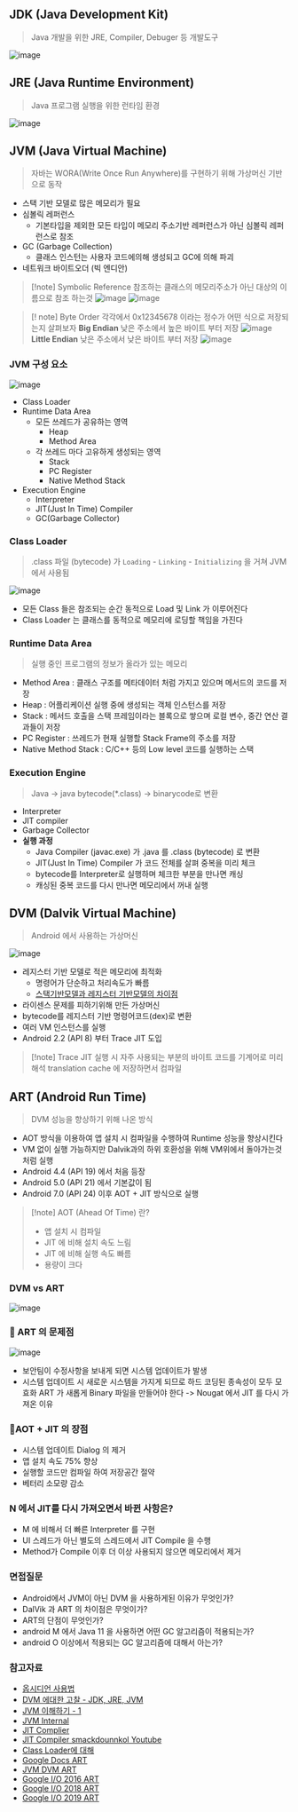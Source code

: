 ## JDK (Java Development Kit)
>Java 개발을 위한 JRE, Compiler, Debuger 등 개발도구

![image](https://user-images.githubusercontent.com/9216335/208895696-55bffdac-7616-4d0d-9654-2ac8a64c3fef.png)

## JRE (Java Runtime Environment)
>Java 프로그램 실행을 위한 런타임 환경

![image](https://user-images.githubusercontent.com/9216335/208896570-9f19eba2-51ec-4e04-9ca5-9b71202f8c2c.png)

## JVM (Java Virtual Machine)
>자바는 WORA(Write Once Run Anywhere)를 구현하기 위해 가상머신 기반으로 동작
- 스택 기반 모델로 많은 메모리가 필요
- 심볼릭 레퍼런스
	- 기본타입을 제외한 모든 타입이 메모리 주소기반 레퍼런스가 아닌 심볼릭 레퍼런스로 참조
- GC (Garbage Collection)
	- 클래스 인스턴는 사용자 코드에의해 생성되고 GC에 의해 파괴
- 네트워크 바이트오더 (빅 엔디안)

>[!note] Symbolic Reference
>참조하는 클래스의 메모리주소가 아닌 대상의 이름으로 참조 하는것
>![image](https://user-images.githubusercontent.com/9216335/208907692-def3ddec-4451-4027-93d7-ecba753098e2.png)
>![image](https://user-images.githubusercontent.com/9216335/208907755-ca574d99-ce12-4b00-b323-16d47ceb9432.png)

>[! note] Byte Order
>각각에서 0x12345678 이라는 정수가 어떤 식으로 저장되는지 살펴보자
>**Big Endian**
>낮은 주소에서 높은 바이트 부터 저장
>![image](https://user-images.githubusercontent.com/9216335/208900796-33f17885-a5a3-4aa1-b6e3-4a44d0920c75.png)
>**Little Endian**
>낮은 주소에서 낮은 바이트 부터 저장
>![image](https://user-images.githubusercontent.com/9216335/208902397-a94823c4-81a4-4144-b217-ca1aea076fde.png)

### JVM 구성 요소
![image](https://user-images.githubusercontent.com/9216335/208897070-89f9b89a-0af5-4456-9a90-b38d05d048a6.png)
- Class Loader
- Runtime Data Area
	- 모든 쓰레드가 공유하는 영역
		- Heap
		- Method Area
	- 각 쓰레드 마다 고유하게 생성되는 영역
		- Stack
		- PC Register
		- Native Method Stack
- Execution Engine
	- Interpreter
	- JIT(Just In Time) Compiler
	- GC(Garbage Collector)

### Class Loader
>.class 파일 (bytecode) 가 `Loading` - `Linking` - `Initializing` 을 거쳐 JVM 에서 사용됨

![image](https://user-images.githubusercontent.com/9216335/208879803-aeb53302-3a93-4a58-94ca-9a1e1f26ebde.png)  
- 모든 Class 들은 참조되는 순간 동적으로 Load 및 Link 가 이루어진다
- Class Loader 는 클래스를 동적으로 메모리에 로딩할 책임을 가진다

### Runtime Data Area
>실행 중인 프로그램의 정보가 올라가 있는 메모리
- Method Area : 클래스 구조를 메타데이터 처럼 가지고 있으며 메서드의 코드를 저장
- Heap : 어플리케이션 실행 중에 생성되는 객체 인스턴스를 저장
- Stack : 메서드 호출을 스택 프레임이라는 블록으로 쌓으며 로컬 변수, 중간 연산 결과들이 저장
- PC Register : 쓰레드가 현재 실행할 Stack Frame의 주소를 저장
- Native Method Stack : C/C++ 등의 Low level 코드를 실행하는 스택

### Execution Engine
>Java -> java bytecode(\*.class) -> binarycode로 변환
- Interpreter
- JIT compiler
- Garbage Collector
- **실행 과정**
	- Java Compiler (javac.exe) 가 .java 를 .class (bytecode) 로 변환
	- JIT(Just In Time) Compiler 가 코드 전체를 살펴 중복을 미리 체크
	- bytecode를 Interpreter로 실행하며 체크한 부분을 만나면 캐싱
	- 캐싱된 중복 코드를 다시 만나면 메모리에서 꺼내 실행

## DVM (Dalvik Virtual Machine)
> Android 에서 사용하는 가상머신

![image](https://user-images.githubusercontent.com/9216335/208885812-ff2b6505-172a-475c-9651-f7e0d16969b6.png)
- 레지스터 기반 모델로 적은 메모리에 최적화
	- 명령어가 단순하고 처리속도가 빠름
	- [스택기반모델과 레지스터 기반모델의 차이점](https://s2choco.tistory.com/13)
- 라이센스 문제를 피하기위해 만든 가상머신
- bytecode를 레지스터 기반 명령어코드(dex)로 변환
- 여러 VM 인스턴스를 실행
- Android 2.2 (API 8) 부터 Trace JIT 도입

>[!note] Trace JIT
>실행 시 자주 사용되는 부분의 바이트 코드를 기계어로 미리 해석
>translation cache 에 저장하면서 컴파일

## ART (Android Run Time)
> DVM 성능을 향상하기 위해 나온 방식 
- AOT 방식을 이용하여 앱 설치 시 컴파일을 수행하여 Runtime 성능을 향상시킨다
- VM 없이 실행 가능하지만 Dalvik과의 하위 호환성을 위해 VM위에서 돌아가는것 처럼 실행
- Android 4.4 (API 19) 에서 처음 등장 
- Android 5.0 (API 21) 에서 기본값이 됨
- Android 7.0 (API 24) 이후 AOT + JIT 방식으로 실행 

>[!note] AOT (Ahead Of Time) 란?
>- 앱 설치 시 컴파일
>- JIT 에 비해 설치 속도 느림
>- JIT 에 비해 실행 속도 빠름
>- 용량이 크다

### DVM vs ART
![image](https://user-images.githubusercontent.com/9216335/208912047-c5ca228a-6adf-4ff9-be61-51884ef56973.png)

### 🤔 ART 의 문제점
![image](https://user-images.githubusercontent.com/9216335/208889307-bbc117ce-a751-4812-b865-eb718c226dc8.png)
- 보안팀이 수정사항을 보내게 되면 시스템 업데이트가 발생
- 시스템 업데이트 시 새로운 시스템을 가지게 되므로 하드 코딩된 종속성이 모두 모효화 ART 가 새롭게 Binary 파일을 만들어야 한다
  -> Nougat 에서 JIT 를 다시 가져온 이유

### 🎊AOT + JIT 의 장점
- 시스템 업데이트 Dialog 의 제거
- 앱 설치 속도 75% 향상
- 실행할 코드만 컴파일 하여 저장공간 절약
- 베터리 소모량 감소

### N 에서 JIT를 다시 가져오면서 바뀐 사항은?
- M 에 비해서 더 빠른 Interpreter 를 구현
- UI 스레드가 아닌 별도의 스레드에서 JIT Compile 을 수행
- Method가 Compile 이후 더 이상 사용되지 않으면 메모리에서 제거

### 면접질문
- Android에서 JVM이 아닌 DVM 을 사용하게된 이유가 무엇인가?
- DalVik 과 ART 의 차이점은 무엇이가?
- ART의 단점이 무엇인가?
- android M 에서 Java 11 을 사용하면 어떤 GC 알고리즘이 적용되는가?
- android O 이상에서 적용되는 GC 알고리즘에 대해서 아는가?

### 참고자료
- [옵시디언 사용법](https://help.obsidian.md/How+to/Use+callouts)
- [DVM 에대한 고찰 - JDK, JRE, JVM](https://shrimp-burger.tistory.com/221)
- [JVM 이해하기 - 1](https://happy-coding-day.tistory.com/entry/JVM-%EC%9D%B4%ED%95%B4%ED%95%98%EA%B8%B0-1)
- [JVM Internal](https://d2.naver.com/helloworld/1230)
- [JIT Complier](https://kotlinworld.com/307)
- [JIT Compiler smackdounnkol Youtube](https://www.youtube.com/watch?v=8y0L9QT7U74&ab_channel=smackdounnkol)
- [Class Loader에 대해](https://nesoy.github.io/articles/2020-11/ClassLoader)
- [Google Docs ART](https://source.android.com/docs/core/runtime)
- [JVM DVM ART](https://velog.io/@sery270/JVM-DVM-ART)
- [Google I/O 2016 ART](https://www.youtube.com/watch?v=fwMM6g7wpQ8&ab_channel=AndroidDevelopers)
- [Google I/O 2018 ART](https://www.youtube.com/watch?v=vU7Rhcl9x5o&ab_channel=AndroidDevelopers)
- [Google I/O 2019 ART](https://www.youtube.com/watch?v=1uLzSXWWfDg&ab_channel=AndroidDevelopers)
